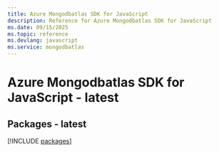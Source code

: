 ```yaml
---
title: Azure Mongodbatlas SDK for JavaScript
description: Reference for Azure Mongodbatlas SDK for JavaScript
ms.date: 09/15/2025
ms.topic: reference
ms.devlang: javascript
ms.service: mongodbatlas
---
```

# Azure Mongodbatlas SDK for JavaScript - latest
## Packages - latest
[!INCLUDE [packages](mongodbatlas-index.md)]